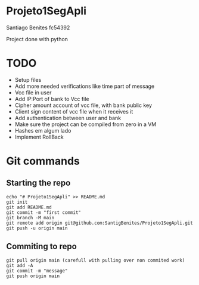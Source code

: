 # Projeto1SegApli

Santiago Benites fc54392

Project done with python

# TODO

- Setup files
- Add more needed verifications like time part of message
- Vcc file in user
- Add IP:Port of bank to Vcc file
- Cipher amount account of vcc file, with bank public key
- Client sign content of vcc file when it receives it
- Add authentication between user and bank
- Make sure the project can be compiled from zero in a VM 
- Hashes em algum lado
- Implement RollBack

# Git commands

## Starting the repo
```
echo "# Projeto1SegApli" >> README.md
git init
git add README.md
git commit -m "first commit"
git branch -M main
git remote add origin git@github.com:SantigBenites/Projeto1SegApli.git
git push -u origin main
```

## Commiting to repo

```
git pull origin main (carefull with pulling over non commited work)
git add -A
git commit -m "message"
git push origin main
```

